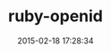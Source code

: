 ---
layout: post
title:  "ruby-openid"
repo:   "openid/ruby-openid"
date:   2015-02-18 17:28:34
gemurl: https://github.com/openid/ruby-openid
---